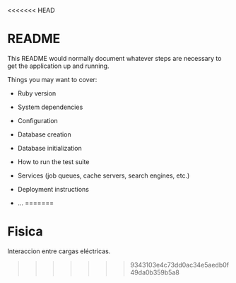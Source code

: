 <<<<<<< HEAD
# README

This README would normally document whatever steps are necessary to get the
application up and running.

Things you may want to cover:

* Ruby version

* System dependencies

* Configuration

* Database creation

* Database initialization

* How to run the test suite

* Services (job queues, cache servers, search engines, etc.)

* Deployment instructions

* ...
=======
# Fisica
Interaccion entre cargas eléctricas.
>>>>>>> 9343103e4c73dd0ac34e5aedb0f49da0b359b5a8
